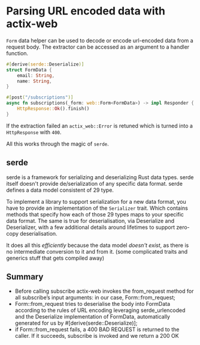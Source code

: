 # Parsing URL encoded data with actix-web
`Form` data helper can be used to decode or encode url-encoded data from a request body.
The extractor can be accessed as an argument to a handler function.
```rust
#[derive(serde::Deserialize)]
struct FormData {
    email: String,
    name: String,
}

#[post("/subscriptions")]
async fn subscriptions(_form: web::Form<FormData>) -> impl Responder {
    HttpResponse::Ok().finish()
}
```

If the extraction failed an `actix_web::Error` is retuned which is turned into a `HttpResponse` with `400`.

All this works through the magic of `serde`.

## serde
serde is a framework for serializing and deserializing Rust data types.
serde itself doesn't provide de/serialization of any specific data format.
serde defines a data model consistent of 29 type.

To implement a library to support serialization for a new data format, you have to provide an implementation of the `Serializer` trait. Which contains methods that specify how each of those 29 types maps to your specific data format.
The same is true for deserialisation, via Deserialize and Deserializer, with a few additional details around lifetimes to support zero-copy deserialisation.

It does all this _efficiently_ because the data model _doesn't exist_, as there is no intermediate conversion to it and from it. (some complicated traits and generics stuff that gets compiled away)

## Summary
- Before calling subscribe actix-web invokes the from_request method for all subscribe’s input arguments: in our case, Form::from_request;
- Form::from_request tries to deserialise the body into FormData according to the rules of URL encoding leveraging serde_urlencoded and the Deserialize implementation of FormData, automatically generated for us by #[derive(serde::Deserialize)];
- if Form::from_request fails, a 400 BAD REQUEST is returned to the caller. If it succeeds, subscribe is invoked and we return a 200 OK